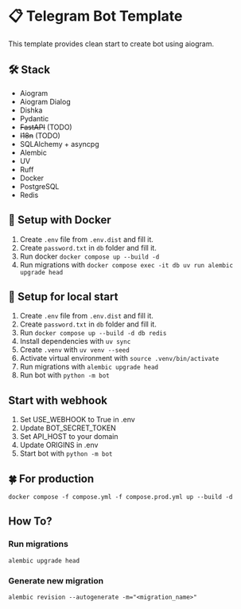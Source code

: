 # 📋 Telegram Bot Template
This template provides clean start to create bot using aiogram.

## 🛠 Stack
- Aiogram
- Aiogram Dialog
- Dishka
- Pydantic
- ~~FastAPI~~ (TODO)
- ~~I18n~~ (TODO)
- SQLAlchemy + asyncpg
- Alembic
- UV
- Ruff
- Docker
- PostgreSQL
- Redis


## 🐳 Setup with Docker
1. Create `.env` file from `.env.dist` and fill it.
2. Create `password.txt` in `db` folder and fill it.
3. Run docker `docker compose up --build -d`
4. Run migrations with `docker compose exec -it db uv run alembic upgrade head`

## 🐇 Setup for local start
1. Create `.env` file from `.env.dist` and fill it.
2. Create `password.txt` in `db` folder and fill it.
3. Run `docker compose up --build -d db redis`
4. Install dependencies with `uv sync`
5. Create `.venv` with `uv venv --seed`
6. Activate virtual environment with `source .venv/bin/activate`
7. Run migrations with `alembic upgrade head`
8. Run bot with `python -m bot`

## Start with webhook
1. Set USE_WEBHOOK to True in .env
2. Update BOT_SECRET_TOKEN
3. Set API_HOST to your domain
4. Update ORIGINS in .env
5. Start bot with `python -m bot`

## 🍀 For production
`docker compose -f compose.yml -f compose.prod.yml up --build -d`

## How To?

### Run migrations
```shell
alembic upgrade head
```

### Generate new migration
```shell
alembic revision --autogenerate -m="<migration_name>"
```
